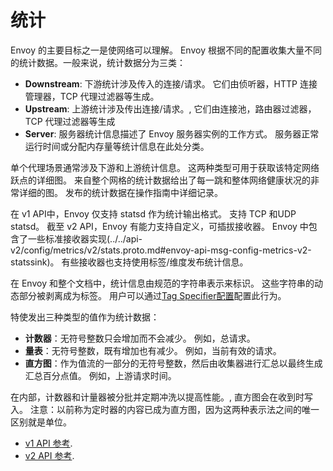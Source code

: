 # 统计

Envoy 的主要目标之一是使网络可以理解。 Envoy 根据不同的配置收集大量不同的统计数据。一般来说，统计数据分为三类：


- **Downstream**: 下游统计涉及传入的连接/请求。 它们由侦听器，HTTP 连接管理器，TCP 代理过滤器等生成。
- **Upstream**: 上游统计涉及传出连接/请求。, 它们由连接池，路由器过滤器，TCP 代理过滤器等生成
- **Server**: 服务器统计信息描述了 Envoy 服务器实例的工作方式。 服务器正常运行时间或分配内存量等统计信息在此处分类。


单个代理场景通常涉及下游和上游统计信息。 这两种类型可用于获取该特定网络跃点的详细图。 来自整个网格的统计数据给出了每一跳和整体网络健康状况的非常详细的图。 发布的统计数据在操作指南中详细记录。

在 v1 API中，Envoy 仅支持 statsd 作为统计输出格式。 支持 TCP 和UDP statsd。 截至 v2 API，Envoy 有能力支持自定义，可插拔接收器。 Envoy 中包含了一些标准接收器实现(../../api-v2/config/metrics/v2/stats.proto.md#envoy-api-msg-config-metrics-v2-statssink)。 有些接收器也支持使用标签/维度发布统计信息。

在 Envoy 和整个文档中，统计信息由规范的字符串表示来标识。 这些字符串的动态部分被剥离成为标签。 用户可以通过[Tag Specifier配置](../../api-v2/config/metrics/v2/stats.proto.md#envoy-api-msg-config-metrics-v2-tagspecifier)配置此行为。

特使发出三种类型的值作为统计数据：


-  **计数器**：无符号整数只会增加而不会减少。 例如，总请求。  
-  **量表**：无符号整数，既有增加也有减少。 例如，当前有效的请求。  
-  **直方图**：作为值流的一部分的无符号整数，然后由收集器进行汇总以最终生成汇总百分点值。 例如，上游请求时间。

在内部，计数器和计量器被分批并定期冲洗以提高性能。, 直方图会在收到时写入。 注意：以前称为定时器的内容已成为直方图，因为这两种表示法之间的唯一区别就是单位。

- [v1 API 参考](../../configuration/overview/v1_overview.md#config-overview-v1).
- [v2 API 参考](../../api-v2/config/bootstrap/v2/bootstrap.proto.md#envoy-api-field-config-bootstrap-v2-bootstrap-stats-sinks).


